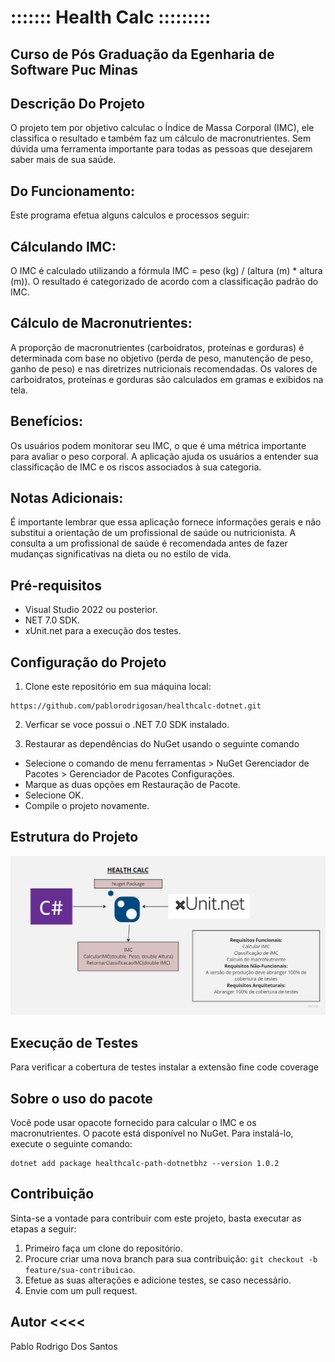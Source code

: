 # ::::::: Health Calc :::::::::
## Curso de Pós Graduação da Egenharia de Software Puc Minas
## Descrição Do Projeto
O projeto tem por objetivo calculac o Índice de Massa Corporal (IMC),
ele classifica o resultado e também faz um cálculo de macronutrientes.
Sem dúvida uma ferramenta importante para todas as pessoas que desejarem saber mais de sua saúde.

## Do Funcionamento:
Este programa efetua alguns calculos e processos seguir:

##  Cálculando IMC:

O IMC é calculado utilizando a fórmula IMC = peso (kg) / (altura (m) * altura (m)).
O resultado é categorizado de acordo com a classificação padrão do IMC.

## Cálculo de Macronutrientes:

A proporção de macronutrientes (carboidratos, proteínas e gorduras) é determinada com base no objetivo (perda de peso, manutenção de peso, ganho de peso) e nas diretrizes nutricionais recomendadas.
Os valores de carboidratos, proteínas e gorduras são calculados em gramas e exibidos na tela.

## Benefícios:

Os usuários podem monitorar seu IMC, o que é uma métrica importante para avaliar o peso corporal.
A aplicação ajuda os usuários a entender sua classificação de IMC e os riscos associados à sua categoria.

## Notas Adicionais:

É importante lembrar que essa aplicação fornece informações gerais e não substitui a orientação de um profissional de saúde ou nutricionista. A consulta a um profissional de saúde é recomendada antes de fazer mudanças significativas na dieta ou no estilo de vida.

## Pré-requisitos

- Visual Studio 2022 ou posterior.
- NET 7.0 SDK.
- xUnit.net para a execução dos testes.

## Configuração do Projeto

1. Clone este repositório em sua máquina local:
```
https://github.com/pablorodrigosan/healthcalc-dotnet.git
```

2. Verficar se voce possui o .NET 7.0 SDK instalado.

3. Restaurar as dependências do NuGet usando o seguinte comando

  - Selecione o comando de menu ferramentas > NuGet Gerenciador de Pacotes > Gerenciador de Pacotes Configurações.
  - Marque as duas opções em Restauração de Pacote.
  - Selecione OK.
  - Compile o projeto novamente.


## Estrutura do Projeto
![Untitled](https://github.com/pablorodrigosan/healthcalc-dotnet/blob/0714398d0ac8f65756c293e1cc24f8f0034aa551/estrutura-heathcalc.jpg)

## Execução de Testes

Para verificar a cobertura de testes instalar a extensão fine code coverage

## Sobre o uso do pacote

Você pode usar opacote fornecido para calcular o IMC e os macronutrientes. O pacote está disponível no NuGet. Para instalá-lo, execute o seguinte comando:

```
dotnet add package healthcalc-path-dotnetbhz --version 1.0.2
````

## Contribuição
Sinta-se a vontade para contribuir com este projeto, basta executar as etapas a seguir:

1. Primeiro faça um clone do repositório.
2. Procure criar uma nova branch para sua contribuição: `git checkout -b feature/sua-contribuicao`.
3. Efetue as suas alterações e adicione testes, se caso necessário.
4. Envie com um pull request.

## Autor <<<<
Pablo Rodrigo Dos Santos
 


